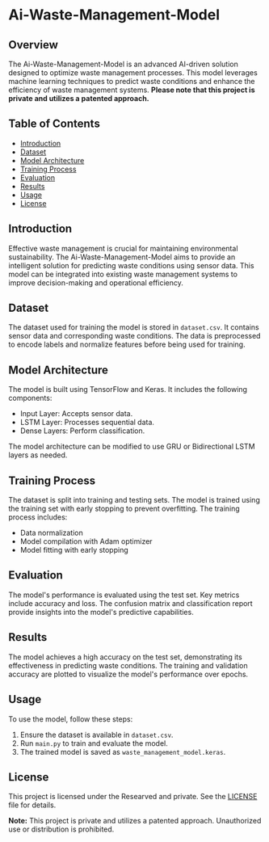 # Ai-Waste-Management-Model

## Overview
The Ai-Waste-Management-Model is an advanced AI-driven solution designed to optimize waste management processes. This model leverages machine learning techniques to predict waste conditions and enhance the efficiency of waste management systems. **Please note that this project is private and utilizes a patented approach.**

## Table of Contents
- [Introduction](#introduction)
- [Dataset](#dataset)
- [Model Architecture](#model-architecture)
- [Training Process](#training-process)
- [Evaluation](#evaluation)
- [Results](#results)
- [Usage](#usage)
- [License](#license)

## Introduction
Effective waste management is crucial for maintaining environmental sustainability. The Ai-Waste-Management-Model aims to provide an intelligent solution for predicting waste conditions using sensor data. This model can be integrated into existing waste management systems to improve decision-making and operational efficiency.

## Dataset
The dataset used for training the model is stored in `dataset.csv`. It contains sensor data and corresponding waste conditions. The data is preprocessed to encode labels and normalize features before being used for training.

## Model Architecture
The model is built using TensorFlow and Keras. It includes the following components:
- Input Layer: Accepts sensor data.
- LSTM Layer: Processes sequential data.
- Dense Layers: Perform classification.

The model architecture can be modified to use GRU or Bidirectional LSTM layers as needed.

## Training Process
The dataset is split into training and testing sets. The model is trained using the training set with early stopping to prevent overfitting. The training process includes:
- Data normalization
- Model compilation with Adam optimizer
- Model fitting with early stopping

## Evaluation
The model's performance is evaluated using the test set. Key metrics include accuracy and loss. The confusion matrix and classification report provide insights into the model's predictive capabilities.

## Results
The model achieves a high accuracy on the test set, demonstrating its effectiveness in predicting waste conditions. The training and validation accuracy are plotted to visualize the model's performance over epochs.

## Usage
To use the model, follow these steps:
1. Ensure the dataset is available in `dataset.csv`.
2. Run `main.py` to train and evaluate the model.
3. The trained model is saved as `waste_management_model.keras`.

## License
This project is licensed under the Researved and private. See the [LICENSE](LICENSE) file for details.

**Note:** This project is private and utilizes a patented approach. Unauthorized use or distribution is prohibited.
